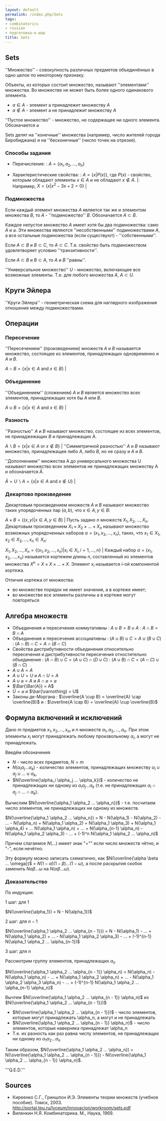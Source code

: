 ```yaml
---
layout: default
permalink: /index.php/Sets
tags:
- combinatorics
- russian
- подготовка-к-шад
title: Sets
---
```

## Sets

''Множество'' - совокупность различных предметов объединённых в одно целое по некоторому признаку.

Объекты, из которых состоит множество, называют ''элементами'' множества. Во множестве не может быть более одного одинакового элемента.

- $a \in A$ - элемент a принадлежит множеству $A$
- $a \notin A$ - элемент a не принадлежит множеству $A$


''Пустое множество'' - множество, не содержащее ни одного элемента. Обозначается $\varnothing$

Sets делят на ''конечные'' множества (например, число жителей города Биробиджана) и на ''бесконечные'' (число точек на отрезке).

### Способы задания

- Перечисление:
: $A = \{a_1, a_2, ..., a_n\}$

- Характеристические свойства:
: $A = \{ x |  P(x) \}$, где $P(x)$ - свойство, которым обладают элементы $x \in A$ и не обладают $x \notin A$.  |: Например, $X = \{x |  x^2 - 3x + 2 = 0\}$ |
### Подмножества
Если каждый элемент множества $A$ является так же и элементом множества $B$, то $A$ - ''подмножество'' $B$. Обозначается $A \subset B$. 

Каждое непустое множество $A$ имеет хотя бы два подмножества: само $A$ и $\varnothing$. Эти множества являются ''несобственными'' подмножествами $A$, а все остальные подмножества (если существуют) - ''собственными''. 

Если $A \subset B$ и $B \subset C$, то $A \subset C$. Т.е. свойство быть подмножеством удовлетворяет условию ''транзитивности''. 

Если $A \subset B$ и $B \subset A$, то $A$ и $B$ ''равны''.

''Универсальное множество'' $U$ - множество, включающее все возможные элементы. Т.е. для любого множества $A$, $A \subset U$.

## Круги Эйлера
''Круги Эйлера'' - геометрическая схема для наглядного изображения отношения между подмножествами.


## Операции

### Пересечение
''Пересечением'' (произведением) множеств $A$ и $B$ называется множество, состоящее из элементов, принадлежащих одновременно и $A$ и $B$. 

$A \cap B = \{ x |  x \in A \mbox{~and~} x \in B\}$ |
### Объединение
''Объединением'' (сложением) $A$ и $B$ является множество всех элементов, принадлежащих хотя бы $A$ или $B$. 

$A \cup B = \{ x |  x \in A \mbox{~and~} x \in B\}$ |
### Разность
''Разностью'' $A$ и $B$ называют множество, состоящее из всех элементов, не принаджежащих $B$ и принадлежащих $A$. 

$A \backslash B = \{ x |  x \in A \mbox{~or~} x \notin B\}$ |
''Симметричной разностью'' $A$ и $B$ называют множество, принадлежащее либо $A$, либо $B$, но не сразу и $A$ и $B$.

''Дополнением'' множества А до универсального множества U называют множество всех элементов не принадлежащих множеству A и обозначается $\bar{A}$.

$\bar{A} = U \backslash A = \{ x |  x \in A \mbox{~and~} x \notin U \}$ |
### Декартово произведение
Декартовым произведением множеств $A$ и $B$ называют множество таких упорядоченных пар $(a, b)$, что $x \in A, y \in B$:

$A \times B = \{ (x, y) |  x \in A, y \in B \}$ |
Пусть задано $n$ множеств $X_1, X_2, ..., X_n$. Декартовым произведением $X_1 \times X_2 \times ... \times X_n$ называют множество возможных упорядоченных наборов $\alpha = (x_1, x_2, ..., x_n)$, таких, что $x_1 \in X_1, x_2 \in X_2, ..., x_n \in X_n$:

$X_1, X_2, ..., X_n = \{ (x_1, x_2, ..., x_n) |  x_i \in X_i, i = 1, ..., n \}$ |
Каждый набор $\alpha = (x_1, x_2, ..., x_n)$ называется кортежем длины $n$, составленный из элементов множества $X^n = X \times X \times ... \times X$. Элемент $x_i$ называется $i$-ой компонентой кортежа.

Отличия кортежа от множества:
- во множестве порядок не имеет значения, а в кортеже имеет;
- во множестве все элементы различны а в кортеже могут повторяться


## Алгебра множеств

- Объединения и пересечения коммутативны
: $A \cup B = B \cup A$
: $A \cap B = B \cap A$
- Объединения и пересечения ассоциативны
: $(A \cup B) \cup C = A \cup (B \cup C)$
: $(A \cap B) \cap C = A \cap (B \cap C)$
- Свойства дистрибутивности объединения относительно пересечения и дистрибутивности пересечения отностительно объединения
: $(A \cap B) \cup C = (A \cup C) \cap (D \cup C)$
: $(A \cup B) \cap C = (A \cap C) \cup (B \cap C)$
- $A \cup A = A$
- $A \cup U = U$ и $A \cap U = A$
- $A \cup \varnothing = A$ и $A \cap \varnothing = \varnothing$
- $\Bar{\Bar{A}} = A$
- $\bar{U} = \varnothing$ и $\bar{\varnothing} = U$
- Законы де-Моргана
: $\overline{A \cup B} = \overline{A} \cap \overline{B}$ и 
: $\overline{A \cap B} = \overline{A} \cup \overline{B}$





## Формула включений и исключений

Дано $m$ предметов $x_1, x_2, ..., x_m$ и $n$ множеств $\alpha_1, \alpha_2, ..., \alpha_n$. При этом элементы $x_i$ могут принадлежать любому произвольному $\alpha_i$, а могут не принадлежать.

Введём обозначения
- $N$ - число всех предметов, $N = m$
- $N(\alpha_i \alpha_j ... \alpha_k)$ - количество элементов, принадлежащих множеству $\alpha_i \cup \alpha_j \cup ... \cup \alpha_k$, 
- $N(\overline{\alpha_i \alpha_j ... \alpha_k})$ - количество не принадлежащих ни одному из $\alpha_i \alpha_j ... \alpha_k$ (т.е. не принадлежащих $\alpha_i \cap \alpha_j \cap ... \cap \alpha_k$).


Вычислим $N(\overline{\alpha_1 \alpha_2 ... \alpha_n})$ - т.е. посчитаем число элементов, не принадлежащих ни одному из множеств. 


$N(\overline{\alpha_1 \alpha_2 ... \alpha_n}) = N - N(\alpha_1) - N(\alpha_2) - ... - N(\alpha_n) + N(\alpha_1 \alpha_2) + N(\alpha_1 \alpha_3) + N(\alpha_1 \alpha_4) + ... N(\alpha_1 \alpha_n) + ... + N(\alpha_{n-1} \alpha_n) - N(\alpha_1 \alpha_2 \alpha_3) - ... + (-1)^n N(\alpha_1 \alpha_2 ... \alpha_n)$


Причем слагаемое $N(...)$ имеет знак "+"" если число множеств чётно, и "-", если нечётно. 

Эту формулу можно записать схематично, как $N(\overline{\alpha \beta ... \omega})$ = $N(1 - \alpha)(1 - \beta)...(1 - \omega)$, а после раскрытия скобок заменить $N\alpha\beta...\omega$ на $N(\alpha\beta...\omega)$.

### Доказательство

По индукции:

1 шаг: для 1

$N(\overline{\alpha_1}) = N - N(\alpha_1})$

2 шаг: для $n - 1$

$N(\overline{\alpha_1 \alpha_2 ... \alpha_{n - 1}}) = N - N(\alpha_1) - ... + N(\alpha_1 \alpha_2) + ... - N(\alpha_1 \alpha_2 \alpha_3) - ... + (-1)^{n-1} N(\alpha_1 \alpha_2 ... \alpha_{n-1})$

3 шаг: для $n$

Рассмотрим группу элементов, принадлежащих $\alpha_n$

$N(\overline{\alpha_1 \alpha_2 ... \alpha_{n - 1}} \alpha_n) = N(\alpha_n) - N(\alpha_1 \alpha_n) - ... + N(\alpha_1 \alpha_2 \alpha_n) + ... - N(\alpha_1 \alpha_2 \alpha_3 \alpha_n) - ... + (-1)^{n-1} N(\alpha_1 \alpha_2 ... \alpha_{n-1} \alpha_n)$

Вычтем $N(\overline{\alpha_1 \alpha_2 ... \alpha_{n - 1}} \alpha_n)$ из $N(\overline{\alpha_1 \alpha_2 ... \alpha_{n - 1}})$

- $N(\overline{\alpha_1 \alpha_2 ... \alpha_{n - 1}})$ - число элементов, которые могут принадлежать \alpha_n, а могут и не принадлежать
- $N(\overline{\alpha_1 \alpha_2 ... \alpha_{n - 1}} \alpha_n)$ - число элементов, которые наверняка принадлежат \alpha_n
- Т.е. их разность как раз равна числу элементов, не принадлежащих ни одному из $\alpha_1 \alpha_2 ... \alpha_n$


Таким образом, 
$N(\overline{\alpha_1 \alpha_2 ... \alpha_n}) = N(\overline{\alpha_1 \alpha_2 ... \alpha_{n - 1}}) -  N(\overline{\alpha_1 \alpha_2 ... \alpha_{n - 1}} \alpha_n)$. 

'''Q.E.D.'''


## Sources
- Киреенко С.Г., Гриншпон И.Э. Элементы теории множеств (учебное пособие). Томск, 2003. http://portal.tpu.ru/lyceum/innovacion/workroom/sets.pdf
- Виленкин Н.Я. Комбинаторика. М., Наука, 1969.
